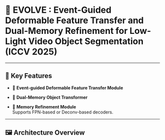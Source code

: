 # 🧠 EVOLVE : Event-Guided Deformable Feature Transfer and Dual-Memory Refinement for Low-Light Video Object Segmentation (ICCV 2025)

---

## 📌 Key Features

- 🎯 **Event-guided Deformable Feature Transfer Module**  

- 🔁 **Dual-Memory Object Transformer**  

- 🧩 **Memory Refinement Module**  
  Supports FPN-based or Deconv-based decoders.
---

## 🖼️ Architecture Overview





